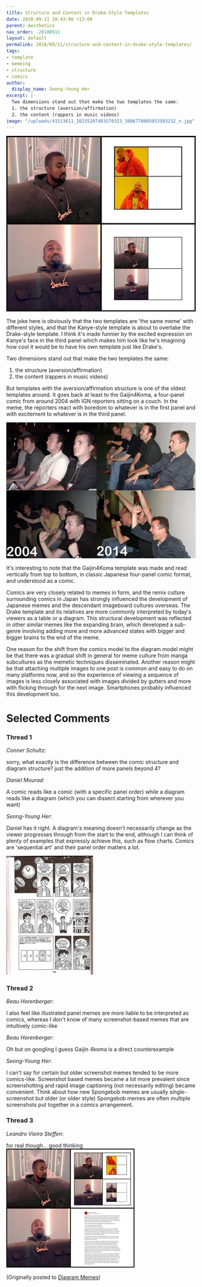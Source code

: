 ```yaml
---
title: Structure and Content in Drake-Style Templates
date: 2018-09-11 10:43:00 +12:00
parent: Aesthetics
nav_order: -20180911
layout: default
permalink: 2018/09/11/structure-and-content-in-drake-style-templates/
tags:
- template
- memeing
- structure
- comics
author:
  display_name: Seong-Young Her
excerpt: |-
  Two dimensions stand out that make the two templates the same:
  1. the structure (aversion/affirmation)
  2. the content (rappers in music videos)
image: "/uploads/41513611_10215207403570323_3806778085953503232_n.jpg"
---
```


![41412464_10215198568029440_6155454791125303296_n.jpg](/uploads/41412464_10215198568029440_6155454791125303296_n.jpg)

The joke here is obviously that the two templates are 'the same meme' with different styles, and that the Kanye-style template is about to overtake the Drake-style template. I think it's made funnier by the excited expression on Kanye's face in the third panel which makes him look like he's imagining how cool it would be to have his own template just like Drake's. 

Two dimensions stand out that make the two templates the same:

1. the structure (aversion/affirmation)
2. the content (rappers in music videos)

But templates with the aversion/affirmation structure is one of the oldest templates around. It goes back at least to the Gaijin4Koma, a four-panel comic from around 2004 with IGN reporters sitting on a couch. In the meme, the reporters react with boredom to whatever is in the first panel and with excitement to whatever is in the third panel. 

![2a7.jpg](/uploads/2a7.jpg)

It's interesting to note that the Gaijin4Koma template was made and read vertically from top to bottom, in classic Japanese four-panel comic format, and understood as a comic.

Comics are very closely related to memes in form, and the remix culture surrounding comics in Japan has strongly influenced the development of Japanese memes and the descendant imageboard cultures overseas.
The Drake template and its relatives are more commonly interpreted by today's viewers as a table or a diagram. This structural development was reflected in other similar memes like the expanding brain, which developed a sub-genre involving adding more and more advanced states with bigger and bigger brains to the end of the meme.

One reason for the shift from the comics model to the diagram model might be that there was a gradual shift in general for meme culture from manga subcultures as the memetic techniques disseminated. Another reason might be that attaching multiple images to one post is common and easy to do on many platforms now, and so the experience of viewing a sequence of images is less closely associated with images divided by gutters and more with flicking through for the next image. Smartphones probably influenced this development too.

# Selected Comments

### Thread 1

*Conner Schultz*:

sorry, what exactly is the difference between the comic structure and diagram structure? just the addition of more panels beyond 4?

*Daniel Mourad*:

A comic reads like a comic (with a specific panel order) while a diagram reads like a diagram (which you can dissect starting from wherever you want)

*Seong-Young Her*:

Daniel has it right. A diagram's meaning doesn't necessarily change as the viewer progresses through from the start to the end, although I can think of plenty of examples that expressly achieve this, such as flow charts. Comics are 'sequential art' and their panel order matters a lot.

![41426730_10215207366129387_7431534938211483648_n.jpg](/uploads/41426730_10215207366129387_7431534938211483648_n.jpg)

### Thread 2

*Beau Horenberger*:

I also feel like illustrated panel memes are more liable to be interpreted as comics, whereas I don't know of many screenshot-based memes that are intuitively comic-like

*Beau Horenberger*:

Oh but on googling I guess Gaijin 4koma is a direct counterexample

*Seong-Young Her*:

I can't say for certain but older screenshot memes tended to be more comics-like. Screenshot based memes became a lot more prevalent since screenshotting and rapid image captioning (not necessarily editing) became convenient. Think about how new Spongebob memes are usually single-screenshot but older (or older style) Spongebob memes are often multiple screenshots put together in a comics arrangement.

### Thread 3

*Leandro Vieira Steffen*:

for real though... good thinking
![71144987_10219351074664957_7701413498927972352_n.jpg](/uploads/71144987_10219351074664957_7701413498927972352_n.jpg)

(Originally posted to [Diagram Memes](https://www.facebook.com/groups/diagrammemes/posts/490042968136817))